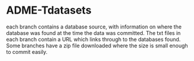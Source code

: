# ADME-Tdatasets

each branch contains a database source, with information on where the database was found at the time the data was committed. The txt files in each branch contain a URL which links through to the databases found. Some branches have a zip file downloaded where the size is small enough to commit easily.
